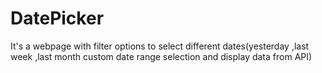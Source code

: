 # DatePicker
It's a webpage with filter options to select different dates(yesterday ,last week ,last month custom date range selection and display data from API)
